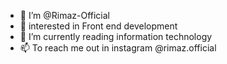 - 👋 I’m @Rimaz-Official
- 👀 interested in Front end development
- 🌱 I’m currently reading information technology
- 📫 To reach me out in instagram @rimaz.official 

<!---
Rimaz-Official/Rimaz-Official is a ✨ special ✨ repository because its `README.md` (this file) appears on your GitHub profile.
You can click the Preview link to take a look at your changes.
--->
